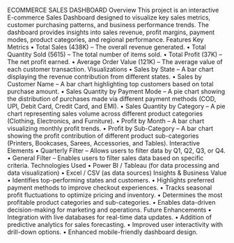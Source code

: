 ECOMMERCE SALES DASHBOARD
Overview
This project is an interactive E-commerce Sales Dashboard designed to visualize key sales metrics, customer purchasing patterns, and business performance trends. The dashboard provides insights into sales revenue, profit margins, payment modes, product categories, and regional performance.
Features
Key Metrics
•	Total Sales (438K) – The overall revenue generated.
•	Total Quantity Sold (5615) – The total number of items sold.
•	Total Profit (37K) – The net profit earned.
•	Average Order Value (121K) – The average value of each customer transaction.
Visualizations
•	Sales by State – A bar chart displaying the revenue contribution from different states.
•	Sales by Customer Name – A bar chart highlighting top customers based on total purchase amount.
•	Sales Quantity by Payment Mode – A pie chart showing the distribution of purchases made via different payment methods (COD, UPI, Debit Card, Credit Card, and EMI).
•	Sales Quantity by Category – A pie chart representing sales volume across different product categories (Clothing, Electronics, and Furniture).
•	Profit by Month – A bar chart visualizing monthly profit trends.
•	Profit by Sub-Category – A bar chart showing the profit contribution of different product sub-categories (Printers, Bookcases, Sarees, Accessories, and Tables).
Interactive Elements
•	Quarterly Filter – Allows users to filter data by Q1, Q2, Q3, or Q4.
•	General Filter – Enables users to filter sales data based on specific criteria.
Technologies Used
•	Power BI / Tableau (for data processing and data visualization)
•	Excel / CSV (as data sources)
Insights & Business Value
•	Identifies top-performing states and customers.
•	Highlights preferred payment methods to improve checkout experiences.
•	Tracks seasonal profit fluctuations to optimize pricing and inventory.
•	Determines the most profitable product categories and sub-categories.
•	Enables data-driven decision-making for marketing and operations.
Future Enhancements
•	Integration with live databases for real-time data updates.
•	Addition of predictive analytics for sales forecasting.
•	Improved user interactivity with drill-down options.
•	Enhanced mobile-friendly dashboard design.


